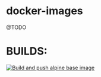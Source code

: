 # docker-images
@TODO



# BUILDS:

[![Build and push alpine base image](https://github.com/thecharge/docker-images/actions/workflows/alpine-linux-3-13-build-and-push.yaml/badge.svg)](https://github.com/thecharge/docker-images/actions/workflows/alpine-linux-3-13-build-and-push.yaml)

